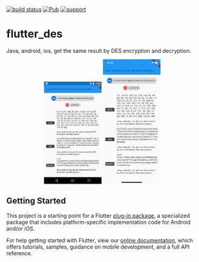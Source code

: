 [![build status](https://img.shields.io/travis/OctMon/flutter_des/vm.svg?style=flat-square)](https://travis-ci.org/OctMon/flutter_des)
[![Pub](https://img.shields.io/pub/v/flutter_des.svg?style=flat-square)](https://pub.dartlang.org/packages/flutter_des)
[![support](https://img.shields.io/badge/platform-flutter-ff69b4.svg?style=flat-square)](https://github.com/OctMon/flutter_des)

# flutter_des

Java, android, ios, get the same result by DES encryption and decryption.

<div align="center">
  <p>
    <img src="https://github.com/OctMon/flutter_des/blob/assets/android.png" width = 30% height = 30% />
    <img src="https://github.com/OctMon/flutter_des/blob/assets/ios.png" width = 30% height = 30% />
  </>
</div>

## Getting Started

This project is a starting point for a Flutter
[plug-in package](https://flutter.io/developing-packages/),
a specialized package that includes platform-specific implementation code for
Android and/or iOS.

For help getting started with Flutter, view our 
[online documentation](https://flutter.io/docs), which offers tutorials, 
samples, guidance on mobile development, and a full API reference.
